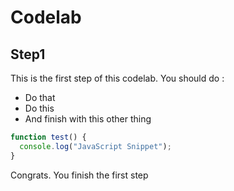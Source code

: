 # Codelab

## Step1

This is the first step of this codelab. You should do :

- Do that
- Do this
- And finish with this other thing

```javascript
function test() {
  console.log("JavaScript Snippet");
}
```

Congrats. You finish the first step
